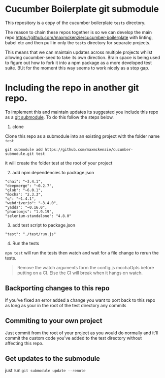# Cucumber Boilerplate git submodule

This repository is a copy of the cucumber boilerplate `tests` directory.

The reason to chain these repos together is so we can develop the main repo https://github.com/maxmckenzie/cucumber-boilerplate with linting, babel etc and then pull in only the `tests` directory for separate projects.

This means that we can maintain updates across multiple projects whilst allowing cucumber-seed to take its own direction. Brain space is being used to figure out how to fork it into a npm package as a more developed test suite. BUt for the moment this way seems to work nicely as a stop gap.

# Including the repo in another git repo.

To implement this and maintain updates its suggested you include this repo as a [git submodule](https://git-scm.com/book/en/v2/Git-Tools-Submodules). To do this follow the steps below.

1. clone

Clone this repo as a submodule into an existing project with the folder name `test`

`git submodule add https://github.com/maxmckenzie/cucumber-submodule.git test`

it will create the folder test at the root of your project

2. add npm dependencies to package.json

```
"chai": "~3.4.1",
"deepmerge": "~0.2.7",
"glob": "~6.0.1",
"mocha": "2.3.3",
"q": "~1.4.1",
"webdriverio": "~3.4.0",
"yadda": "~0.16.0",
"phantomjs": "1.9.19",
"selenium-standalone": "4.8.0"
```

3. add test script to package.json

```
"test": "./test/run.js"
```

4. Run the tests

`npm test` will run the tests then watch and wait for a file change to rerun the tests.

> Remove the watch arguments form the config.js mochaOpts before putting on a CI. Else the CI will break when it hangs on watch.

## Backporting changes to this repo
If you've fixed an error added a change you want to port back to this repo as long as your in the root of the test directory any commits 

## Commiting to your own project
Just commit from the root of your project as you would do normally and it'll commit the custom code you've added to the test directory without affecting this repo.

## Get updates to the submodule
just run `git submodule update --remote`
